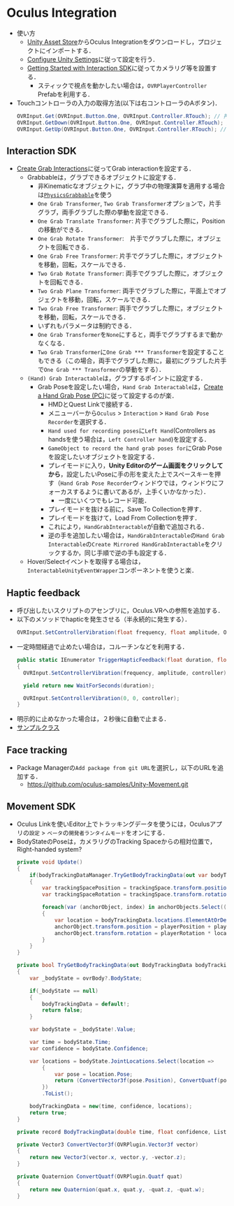 # Oculus Integration
- 使い方
  - [Unity Asset Store](https://assetstore.unity.com/packages/tools/integration/oculus-integration-82022)からOculus Integrationをダウンロードし，プロジェクトにインポートする．
  - [Configure Unity Settings](https://developer.oculus.com/documentation/unity/unity-conf-settings/)に従って設定を行う．
  - [Getting Started with Interaction SDK](https://developer.oculus.com/documentation/unity/unity-isdk-getting-started/)に従ってカメラリグ等を設置する．
    - スティックで視点を動かしたい場合は，`OVRPlayerController` Prefabを利用する．
- Touchコントローラの入力の取得方法(以下は右コントローラのAボタン)．
  ```c#
  OVRInput.Get(OVRInput.Button.One, OVRInput.Controller.RTouch); // 押されている間はtrue
  OVRInput.GetDown(OVRInput.Button.One, OVRInput.Controller.RTouch); // 押したフレームでtrue
  OVRInput.GetUp(OVRInput.Button.One, OVRInput.Controller.RTouch); // 離したフレームでtrue
  ```

## Interaction SDK
- [Create Grab Interactions](https://developer.oculus.com/documentation/unity/unity-isdk-create-hand-grab-interactions/)に従ってGrab interactionを設定する．
    - Grabbableは，グラブできるオブジェクトに設定する．
        - 非Kinematicなオブジェクトに，グラブ中の物理演算を適用する場合は[`PhysicsGrabbable`](https://developer.oculus.com/documentation/unity/unity-isdk-using-with-physics/#physicsgrabbable)を使う
        - `One Grab Transformer`, `Two Grab Transformer`オプションで，片手グラブ，両手グラブした際の挙動を設定できる．
        - `One Grab Translate Transformer`: 片手でグラブした際に，Positionの移動ができる．
        - `One Grab Rotate Transformer`:　片手でグラブした際に，オブジェクトを回転できる．
        - `One Grab Free Transformer`: 片手でグラブした際に，オブジェクトを移動，回転，スケールできる．
        - `Two Grab Rotate Transformer`: 両手でグラブした際に，オブジェクトを回転できる．
        - `Two Grab Plane Transformer`: 両手でグラブした際に，平面上でオブジェクトを移動，回転，スケールできる．
        - `Two Grab Free Transformer`: 両手でグラブした際に，オブジェクトを移動，回転，スケールできる．
        - いずれもパラメータは制約できる．
        - `One Grab Transformer`を`None`にすると，両手でグラブするまで動かなくなる．
        - `Two Grab Transformer`に`One Grab *** Transformer`を設定することもできる（この場合，両手でグラブした際に，最初にグラブした片手で`One Grab *** Transformer`の挙動をする）．
    - `(Hand) Grab Interactable`は，グラブするポイントに設定する．
        - Grab Poseを設定したい場合，`Hand Grab Interactable`は，[Create a Hand Grab Pose (PC)](https://developer.oculus.com/documentation/unity/unity-isdk-creating-handgrab-poses/)に従って設定するのが楽．
            - HMDとQuest Linkで接続する． 
            - メニューバーから`Oculus` > `Interaction` > `Hand Grab Pose Recorder`を選択する．
            - `Hand used for recording poses`に`Left Hand`(Controllers as handsを使う場合は，`Left Controller hand`)を設定する．
            - `GameObject to record the hand grab poses for`にGrab Poseを設定したいオブジェクトを設定する．
            - プレイモードに入り，**Unity Editorのゲーム画面をクリックしてから**，設定したいPoseに手の形を変えた上でスペースキーを押す（`Hand Grab Pose Recorder`ウィンドウでは，ウィンドウにフォーカスするように書いてあるが，上手くいかなかった）．
                - 一度にいくつでもレコード可能． 
            - プレイモードを抜ける前に，Save To Collectionを押す．
            - プレイモードを抜けて，Load From Collectionを押す．
            - これにより，`HandGrabInteractable`が自動で追加される．
            - 逆の手を追加したい場合は，`HandGrabInteractable`の`Hand Grab Interactable`の`Create Mirrored HandGrabInteractable`をクリックするか，同じ手順で逆の手も設定する．
    - Hover/Selectイベントを取得する場合は，`InteractableUnityEventWrapper`コンポーネントを使うと楽． 
         
## Haptic feedback
- 呼び出したいスクリプトのアセンブリに，Oculus.VRへの参照を追加する．
- 以下のメソッドでhapticを発生させる（半永続的に発生する）．
  ```c#
  OVRInput.SetControllerVibration(float frequency, float amplitude, OVRInput.Controller controllerMask);
  ```
- 一定時間経過で止めたい場合は，コルーチンなどを利用する．
  ```c#
  public static IEnumerator TriggerHapticFeedback(float duration, float frequency, float amplitude, OVRInput.Controller controller)
  {
    OVRInput.SetControllerVibration(frequency, amplitude, controller);

    yield return new WaitForSeconds(duration);

    OVRInput.SetControllerVibration(0, 0, controller);
  }
  ```
- 明示的に止めなかった場合は，２秒後に自動で止まる．
- [サンプルクラス](../Unity/Oculus/VibrationWrapper.cs)

## Face tracking
- Package Managerの`Add package from git URL`を選択し，以下のURLを追加する．
    - https://github.com/oculus-samples/Unity-Movement.git

## Movement SDK
- Oculus Linkを使いEditor上でトラッキングデータを使うには，Oculusアプリの`設定` > `ベータ`の`開発者ランタイムモード`をオンにする．
- BodyStateのPoseは，カメラリグのTracking Spaceからの相対位置で，Right-handed system?
    ```c#
    private void Update()
    {
        if(bodyTrackingDataManager.TryGetBodyTrackingData(out var bodyTrackingData))
        {
            var trackingSpacePosition = trackingSpace.transform.position;
            var trackingSpaceRotation = trackingSpace.transform.rotation;

            foreach(var (anchorObject, index) in anchorObjects.Select((anchorObject, index) => (anchorObject, index)))
            {
                var location = bodyTrackingData.locations.ElementAtOrDefault(index);
                anchorObject.transform.position = playerPosition + playerRotation * (location.position + location.orientation * cubeOffset);
                anchorObject.transform.rotation = playerRotation * location.orientation;
            }
        }
    }

    private bool TryGetBodyTrackingData(out BodyTrackingData bodyTrackingData)
    {
        var _bodyState = ovrBody?.BodyState;

        if(_bodyState == null)
        {
            bodyTrackingData = default!;
            return false;
        }

        var bodyState = _bodyState!.Value;

        var time = bodyState.Time;
        var confidence = bodyState.Confidence;

        var locations = bodyState.JointLocations.Select(location => 
            {
                var pose = location.Pose;
                return (ConvertVector3f(pose.Position), ConvertQuatf(pose.Orientation));
            })
            .ToList();

        bodyTrackingData = new(time, confidence, locations);
        return true;
    }

    private record BodyTrackingData(double time, float confidence, List<(Vector3 position, Quaternion orientation)> locations);
    
    private Vector3 ConvertVector3f(OVRPlugin.Vector3f vector)
    {
        return new Vector3(vector.x, vector.y, -vector.z);
    }

    private Quaternion ConvertQuatf(OVRPlugin.Quatf quat)
    {
        return new Quaternion(quat.x, quat.y, -quat.z, -quat.w);
    }    
    ```
    
